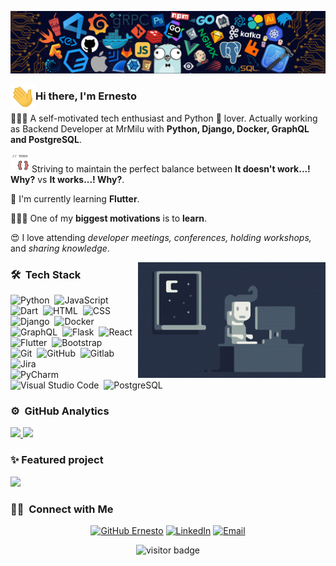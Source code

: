![Banner](https://github.com/eamigo86/eamigo86/blob/main/assets/header.png?raw=true)



<img alt="Night Coding" src="https://github.com/eamigo86/eamigo86/blob/main/assets/Hi.gif?raw=true" width='40' align="left"/>

### Hi there, I'm Ernesto

👨🏽‍💻  A self-motivated tech enthusiast and Python 🐍 lover. Actually working as Backend Developer at MrMilu with **Python, Django, Docker, GraphQL and PostgreSQL**.

<img src="assets/stubparrot.gif" height="30"> Striving to maintain the perfect balance between **It doesn't work...! Why?** vs **It works...! Why?**.

🌱  I'm currently learning **Flutter**.

👨🏽‍🎓 One of my **biggest motivations** is to **learn**.

😍  I love attending *developer meetings, conferences, holding workshops,* and *sharing knowledge*.

<!--📄 &nbsp;Please have a look at my [Résumé](https://www.eamigo86.com/resume.html) for more details about me. I'm open to feedback and suggestions!-->

<img alt="Night Coding" src="https://raw.githubusercontent.com/AVS1508/AVS1508/master/assets/Night-Coding.gif" align="right"/>

### 🛠 &nbsp;Tech Stack

![Python](https://img.shields.io/badge/-Python-05122A?style=flat&logo=python)&nbsp;
![JavaScript](https://img.shields.io/badge/-JavaScript-05122A?style=flat&logo=javascript)&nbsp;
![Dart](https://img.shields.io/badge/-Dart-05122A?style=flat&logo=dart)&nbsp;
![HTML](https://img.shields.io/badge/-HTML-05122A?style=flat&logo=HTML5)&nbsp;
![CSS](https://img.shields.io/badge/-CSS-05122A?style=flat&logo=CSS3&logoColor=1572B6)&nbsp;\
![Django](https://img.shields.io/badge/-Django-05122A?style=flat&logo=django&logoColor=092E20)&nbsp;
![Docker](https://img.shields.io/badge/-Docker-05122A?style=flat&logo=docker&logoColor=blue)&nbsp;
![GraphQL](https://img.shields.io/badge/-GraphQL-05122A?style=flat&logo=graphql)&nbsp;
![Flask](https://img.shields.io/badge/-Flask-05122A?style=flat&logo=flask)&nbsp;
![React](https://img.shields.io/badge/-React-05122A?style=flat&logo=react)&nbsp;
![Flutter](https://img.shields.io/badge/-Flutter-05122A?style=flat&logo=flutter)&nbsp;
![Bootstrap](https://img.shields.io/badge/-Bootstrap-05122A?style=flat&logo=bootstrap&logoColor=563D7C)&nbsp;\
![Git](https://img.shields.io/badge/-Git-05122A?style=flat&logo=git)&nbsp;
![GitHub](https://img.shields.io/badge/-GitHub-05122A?style=flat&logo=github)&nbsp;
![Gitlab](https://img.shields.io/badge/-Gitlab-05122A?style=flat&logo=gitlab)&nbsp;
![Jira](https://img.shields.io/badge/-Jira-05122A?style=flat&logo=jira)&nbsp;\
![PyCharm](https://img.shields.io/badge/-PyCharm-05122A?style=flat&logo=pycharm)&nbsp;
![Visual Studio Code](https://img.shields.io/badge/-Visual%20Studio%20Code-05122A?style=flat&logo=visual-studio-code&logoColor=007ACC)&nbsp;
![PostgreSQL](https://img.shields.io/badge/-PostgreSQL-05122A?style=flat&logo=postgresql)&nbsp;

### ⚙️ &nbsp;GitHub Analytics

<p>
<a href="https://github.com/eamigo86">
  <img height="180em" src="https://github-readme-stats-eight-theta.vercel.app/api?username=eamigo86&show_icons=true&theme=algolia&include_all_commits=true&count_private=true"/>
  <img height="180em" src="https://github-readme-stats-eight-theta.vercel.app/api/top-langs/?username=eamigo86&layout=compact&langs_count=8&theme=algolia"/>
</a>
</p>

### :sparkles: Featured project

<a href="https://github.com/eamigo86/graphene-django-extras" float="left">
  <img src="https://github-readme-stats.vercel.app/api/pin/?username=eamigo86&repo=graphene-django-extras&theme=tokyonight" height="150" />
</a>

### 🤝🏻 &nbsp;Connect with Me

<p align="center">
  <a href="https://github.com/eamigo86"><img src="https://img.icons8.com/bubbles/50/000000/github.png" alt="GitHub Ernesto"/></a>
  <a href="https://www.linkedin.com/in/eamigo86/"><img src="https://img.icons8.com/bubbles/50/000000/linkedin.png" alt="LinkedIn"/></a>
  <a href="mailto:eamigop86@gmail.com"><img src="https://img.icons8.com/bubbles/50/000000/gmail.png" alt="Email"/></a>
</p>
<p  align="center">
<img src="https://visitor-badge.laobi.icu/badge?page_id=eamigo86.eamigo86" alt="visitor badge"/>       
</p>
